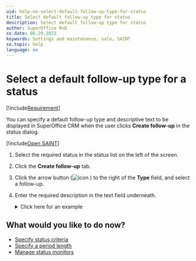 ```yaml
---
uid: help-no-select-default-follow-up-type-for-status
title: Select default follow-up type for status
description: Select default follow-up type for status
author: SuperOffice RnD
so.date: 06.29.2022
keywords: Settings and maintenance, sale, SAINT
so.topic: help
language: no
---
```


# Select a default follow-up type for a status

[!include[Requirement](../includes/note-saint-req.md)]

You can specify a default follow-up type and descriptive text to be displayed in SuperOffice CRM when the user clicks **Create follow-up** in the status dialog.

[!include[Open SAINT](includes/open-saint-select-tab.md)]

1. Select the required status in the status list on the left of the screen.

1. Click the **Create follow-up** tab.

1. Click the arrow button (![icon][img1] ) to the right of the **Type** field, and select a follow-up.

1. Enter the required description in the text field underneath.
    <details><summary>Click here for an example</summary>
    [!include[Example](includes/example-status-description.md)]
    </details>

## What would you like to do now?

* [Specify status criteria][1]
* [Specify a period length][2]
* [Manage status monitors][3]

<!-- Referenced links -->
[1]: select-status-criteria.md
[2]: select-period-length.md
[3]: manage-status-monitors.md

<!-- Referenced images -->
[img1]: ../../../../../media/icons/arrow-down.png

